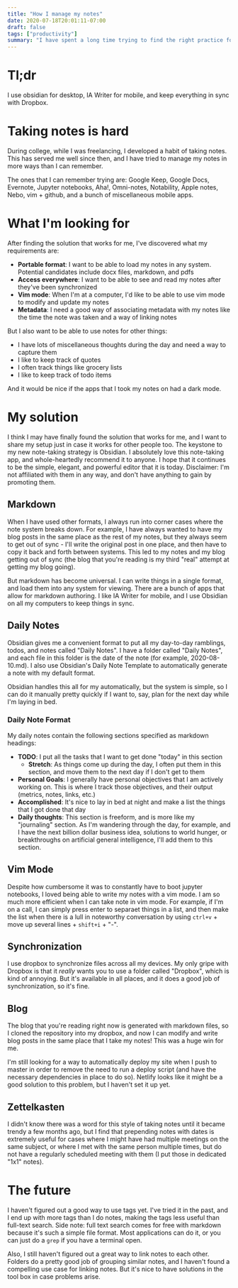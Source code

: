 ```yaml
---
title: "How I manage my notes"
date: 2020-07-18T20:01:11-07:00
draft: false
tags: ["productivity"]
summary: "I have spent a long time trying to find the right practice for taking notes, and I think I finally found a method that I like"
---
```


# Tl;dr

I use obsidian for desktop, IA Writer for mobile, and keep everything in sync with Dropbox.

# Taking notes is hard

During college, while I was freelancing, I developed a habit of taking notes. This has served me well since then, and I have tried to manage my notes in more ways than I can remember.

The ones that I can remember trying are: Google Keep, Google Docs, Evernote, Jupyter notebooks, Aha!, Omni-notes, Notability, Apple notes, Nebo, vim + github, and a bunch of miscellaneous mobile apps.

# What I'm looking for

After finding the solution that works for me, I've discovered what my requirements are:

- **Portable format**: I want to be able to load my notes in any system. Potential candidates include docx files, markdown, and pdfs
- **Access everywhere**: I want to be able to see and read my notes after they've been synchronized
- **Vim mode**: When I'm at a computer, I'd like to be able to use vim mode to modify and update my notes
- **Metadata**: I need a good way of associating metadata with my notes like the time the note was taken and a way of linking notes

But I also want to be able to use notes for other things:

- I have lots of miscellaneous thoughts during the day and need a way to capture them
- I like to keep track of quotes
- I often track things like grocery lists
- I like to keep track of todo items

And it would be nice if the apps that I took my notes on had a dark mode.

# My solution

I think I may have finally found the solution that works for me, and I want to share my setup just in case it works for other people too. The keystone to my new note-taking strategy is Obsidian. I absolutely love this note-taking app, and whole-heartedly recommend it to anyone. I hope that it continues to be the simple, elegant, and powerful editor that it is today. Disclaimer: I'm not affiliated with them in any way, and don't have anything to gain by promoting them.

## Markdown

When I have used other formats, I always run into corner cases where the note system breaks down. For example, I have always wanted to have my blog posts in the same place as the rest of my notes, but they always seem to get out of sync - I'll write the original post in one place, and then have to copy it back and forth between systems. This led to my notes and my blog getting out of sync (the blog that you're reading is my third "real" attempt at getting my blog going).

But markdown has become universal. I can write things in a single format, and load them into any system for viewing. There are a bunch of apps that allow for markdown authoring. I like IA Writer for mobile, and I use Obsidian on all my computers to keep things in sync.

## Daily Notes

Obsidian gives me a convenient format to put all my day-to-day ramblings, todos, and notes called "Daily Notes". I have a folder called "Daily Notes", and each file in this folder is the date of the note (for example, 2020-08-10.md). I also use Obsidian's Daily Note Template to automatically generate a note with my default format.

Obsidian handles this all for my automatically, but the system is simple, so I can do it manually pretty quickly if I want to, say, plan for the next day while I'm laying in bed.

### Daily Note Format

My daily notes contain the following sections specified as markdown headings:

- **TODO**: I put all the tasks that I want to get done "today" in this section
	- **Stretch**: As things come up during the day, I often put them in this section, and move them to the next day if I don't get to them
- **Personal Goals**: I generally have personal objectives that I am actively  working on. This is where I track those objectives, and their output (metrics, notes, links, etc.)
- **Accomplished**: It's nice to lay in bed at night and make a list the things that I got done that day
- **Daily thoughts**: This section is freeform, and is more like my "journaling" section. As I'm wandering through the day, for example, and I have the next billion dollar business idea, solutions to world hunger, or breakthroughs on artificial general intelligence, I'll add them to this section.

## Vim Mode

Despite how cumbersome it was to constantly have to boot jupyter notebooks, I loved being able to write my notes with a vim mode. I am so much more efficient when I can take note in vim mode. For example, if I'm on a call, I can simply press enter to separaet things in a list, and then make the list when there is a lull in noteworthy conversation by using `ctrl+v` + move up several lines + `shift+i` + "-".

## Synchronization

I use dropbox to synchronize files across all my devices. My only gripe with Dropbox is that it _really_ wants you to use a folder called "Dropbox", which is kind of annoying. But it's available in all places, and it does a good job of synchronization, so it's fine.

## Blog

The blog that you're reading right now is generated with markdown files, so I cloned the repository into my dropbox, and now I can modify and write blog posts in the same place that I take my notes! This was a huge win for me.

I'm still looking for a way to automatically deploy my site when I push to master in order to remove the need to run a deploy script (and have the necessary dependencies in place to do so). Netlify looks like it might be a good solution to this problem, but I haven't set it up yet.

## Zettelkasten

I didn't know there was a word for this style of taking notes until it became trendy a few months ago, but I find that prepending notes with dates is extremely useful for cases where I might have had multiple meetings on the same subject, or where I met with the same person multiple times, but do not have a regularly scheduled meeting with them (I put those in dedicated "1x1" notes).

# The future

I haven't figured out a good way to use tags yet. I've tried it in the past, and I end up with more tags than I do notes, making the tags less useful than full-text search. Side note: full text search comes for free with markdown because it's such a simple file format. Most applications can do it, or you can just do a `grep` if you have a terminal open.

Also, I still haven't figured out a great way to link notes to each other. Folders do a pretty good job of grouping similar notes, and I haven't found a compelling use case for linking notes. But it's nice to have solutions in the tool box in case problems arise.
